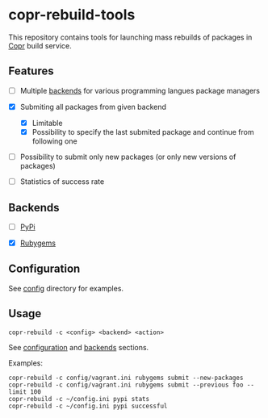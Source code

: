 # copr-rebuild-tools

This repository contains tools for launching mass rebuilds of packages in [Copr](http://copr.fedoraproject.org/) build service.

## Features
- [ ] Multiple [backends](#backends) for various programming langues package managers
- [x] Submiting all packages from given backend
    - [x] Limitable
    - [x] Possibility to specify the last submited package and continue from following one
- [ ] Possibility to submit only new packages (or only new versions of packages)
- [ ] Statistics of success rate


## Backends
- [ ] [PyPi](https://pypi.python.org/)
- [x] [Rubygems](http://rubygems.org/)


## Configuration

See [config](/config) directory for examples.


## Usage

    copr-rebuild -c <config> <backend> <action>

See [configuration](#configuration) and [backends](#backends) sections.

Examples:

    copr-rebuild -c config/vagrant.ini rubygems submit --new-packages
    copr-rebuild -c config/vagrant.ini rubygems submit --previous foo --limit 100
    copr-rebuild -c ~/config.ini pypi stats
    copr-rebuild -c ~/config.ini pypi successful
